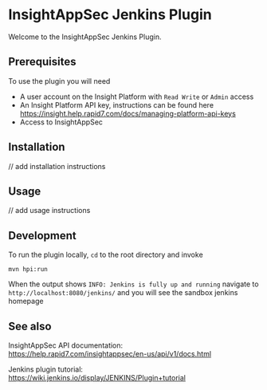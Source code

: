 # InsightAppSec Jenkins Plugin

Welcome to the InsightAppSec Jenkins Plugin. 

## Prerequisites
To use the plugin you will need
- A user account on the Insight Platform with `Read Write` or `Admin` access
- An Insight Platform API key, instructions can be found here https://insight.help.rapid7.com/docs/managing-platform-api-keys
- Access to InsightAppSec

## Installation
// add installation instructions

## Usage
// add usage instructions 

## Development
To run the plugin locally, `cd` to the root directory and invoke
```
mvn hpi:run
```
When the output shows `INFO: Jenkins is fully up and running` navigate to `http://localhost:8080/jenkins/` and you will see the sandbox jenkins homepage 

## See also
InsightAppSec API documentation: https://help.rapid7.com/insightappsec/en-us/api/v1/docs.html

Jenkins plugin tutorial: https://wiki.jenkins.io/display/JENKINS/Plugin+tutorial

